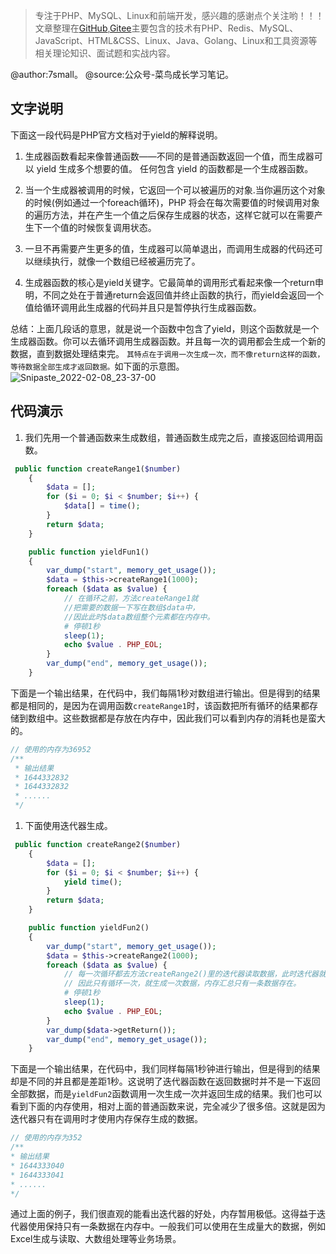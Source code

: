 > 专注于PHP、MySQL、Linux和前端开发，感兴趣的感谢点个关注哟！！！文章整理在[GitHub](https://github.com/7small7),[Gitee](https://gitee.com/bruce_qiq)主要包含的技术有PHP、Redis、MySQL、JavaScript、HTML&CSS、Linux、Java、Golang、Linux和工具资源等相关理论知识、面试题和实战内容。

@author:7small。
@source:公众号-菜鸟成长学习笔记。

## 文字说明
下面这一段代码是PHP官方文档对于yield的解释说明。

1. 生成器函数看起来像普通函数——不同的是普通函数返回一个值，而生成器可以 yield 生成多个想要的值。 任何包含 yield 的函数都是一个生成器函数。

2. 当一个生成器被调用的时候，它返回一个可以被遍历的对象.当你遍历这个对象的时候(例如通过一个foreach循环)，PHP 将会在每次需要值的时候调用对象的遍历方法，并在产生一个值之后保存生成器的状态，这样它就可以在需要产生下一个值的时候恢复调用状态。

3. 一旦不再需要产生更多的值，生成器可以简单退出，而调用生成器的代码还可以继续执行，就像一个数组已经被遍历完了。

4. 生成器函数的核心是yield关键字。它最简单的调用形式看起来像一个return申明，不同之处在于普通return会返回值并终止函数的执行，而yield会返回一个值给循环调用此生成器的代码并且只是暂停执行生成器函数。

总结：上面几段话的意思，就是说一个函数中包含了yield，则这个函数就是一个生成器函数。你可以去循环调用生成器函数。并且每一次的调用都会生成一个新的数据，直到数据处理结束完。
`其特点在于调用一次生成一次，而不像return这样的函数，等待数据全部生成才返回数据。`如下面的示意图。
![Snipaste_2022-02-08_23-37-00](http://qiniucloudtest.qqdeveloper.com/mweb/Snipaste_2022-02-08_23-37-00.png)

## 代码演示
1. 我们先用一个普通函数来生成数组，普通函数生成完之后，直接返回给调用函数。
```php
 public function createRange1($number)
    {
        $data = [];
        for ($i = 0; $i < $number; $i++) {
            $data[] = time();
        }
        return $data;
    }

    public function yieldFun1()
    {
        var_dump("start", memory_get_usage());
        $data = $this->createRange1(1000);
        foreach ($data as $value) {
            // 在循环之前，方法createRange1就
            //把需要的数据一下写在数组$data中， 
            //因此此时$data数组整个元素都在内存中。
            # 停顿1秒
            sleep(1);
            echo $value . PHP_EOL;
        }
        var_dump("end", memory_get_usage());
    }
```
下面是一个输出结果，在代码中，我们每隔1秒对数组进行输出。但是得到的结果都是相同的，是因为在调用函数`createRange1`时，该函数把所有循环的结果都存储到数组中。这些数据都是存放在内存中，因此我们可以看到内存的消耗也是蛮大的。
```php
// 使用的内存为36952
/**
 * 输出结果
 * 1644332832
 * 1644332832
 * ......
 */
```
1. 下面使用迭代器生成。
```php
 public function createRange2($number)
    {
        $data = [];
        for ($i = 0; $i < $number; $i++) {
            yield time();
        }
        return $data;
    }

    public function yieldFun2()
    {
        var_dump("start", memory_get_usage());
        $data = $this->createRange2(1000);
        foreach ($data as $value) {
            // 每一次循环都去方法createRange2()里的迭代器读取数据，此时迭代器就生成一条数据，放在内存中。
            // 因此只有循环一次，就生成一次数据，内存汇总只有一条数据存在。
            # 停顿1秒
            sleep(1);
            echo $value . PHP_EOL;
        }
        var_dump($data->getReturn());
        var_dump("end", memory_get_usage());
    }
```
下面是一个输出结果，在代码中，我们同样每隔1秒钟进行输出，但是得到的结果却是不同的并且都是差距1秒。这说明了迭代器函数在返回数据时并不是一下返回全部数据，而是`yieldFun2`函数调用一次生成一次并返回生成的结果。我们也可以看到下面的内存使用，相对上面的普通函数来说，完全减少了很多倍。这就是因为迭代器只有在调用时才使用内存保存生成的数据。
```php
// 使用的内存为352
/**
* 输出结果
* 1644333040
* 1644333041
* ......
*/
```
通过上面的例子，我们很直观的能看出迭代器的好处，内存暂用极低。这得益于迭代器使用保持只有一条数据在内存中。一般我们可以使用在生成量大的数据，例如Excel生成与读取、大数组处理等业务场景。
